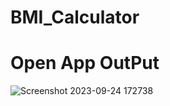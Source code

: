 # BMI_Calculator

# Open App OutPut

![Screenshot 2023-09-24 172738](https://github.com/RovayaHaqueShuvo/BMI_Calculator/assets/145522366/9442d9af-08cb-4abe-b12a-7bfd7245ce14)
